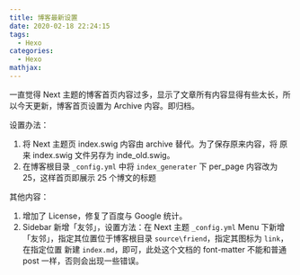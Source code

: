 ```yaml
---
title: 博客最新设置
date: 2020-02-18 22:24:15
tags:
  - Hexo
categories:
  - Hexo
mathjax:
---
```


一直觉得 Next 主题的博客首页内容过多，显示了文章所有内容显得有些太长，所以今天更新，博客首页设置为 Archive 内容。即归档。

设置办法：

1. 将 Next 主题页 index.swig 内容由 archive 替代。为了保存原来内容，将 原来 index.swig 文件另存为 inde_old.swig。
2. 在博客根目录 `_config.yml` 中将 `index_generater` 下 per_page 内容改为 25，这样首页即展示 25 个博文的标题

其他内容：
1. 增加了 License，修复了百度与 Google 统计。
2. Sidebar 新增「友邻」，设置方法：在 Next 主题 `_config.yml` Menu 下新增 「友邻」，指定其位置位于博客根目录 `source\friend`，指定其图标为 `link`，在指定位置 新建 `index.md`，即可，此处这个文档的 font-matter 不能和普通 post 一样，否则会出现一些错误。
